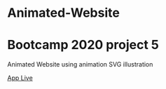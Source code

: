 # Animated-Website
# Bootcamp 2020 project 5
Animated Website using animation SVG illustration


[App Live](http://ecommorce.surge.sh/)
